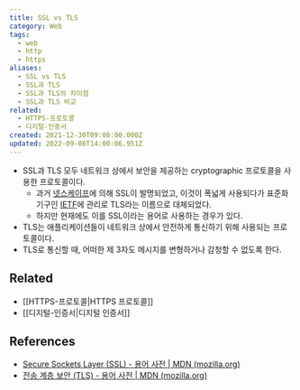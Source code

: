```yaml
---
title: SSL vs TLS
category: Web
tags:
  - web
  - http
  - https
aliases:
  - SSL vs TLS
  - SSL과 TLS
  - SSL과 TLS의 차이점
  - SSL과 TLS 비교
related:
  - HTTPS-프로토콜
  - 디지털-인증서
created: 2021-12-30T09:08:00.000Z
updated: 2022-09-06T14:00:06.951Z
---
```


<Metadata />

- SSL과 TLS 모두 네트워크 상에서 보안을 제공하는 cryptographic 프로토콜을 사용한 프로토콜이다.
  - 과거 [넷스케이프](https://ko.wikipedia.org/wiki/%EB%84%B7%EC%8A%A4%EC%BC%80%EC%9D%B4%ED%94%84)에 의해 SSL이 발명되었고, 이것이 폭넓게 사용되다가 표준화 기구인 [IETF](https://en.wikipedia.org/wiki/Internet_Engineering_Task_Force)에 관리로 TLS라는 이름으로 대체되었다.
  - 하지만 현재에도 이를 SSL이라는 용어로 사용하는 경우가 있다.
- TLS는 애플리케이션들이 네트워크 상에서 안전하게 통신하기 위해 사용되는 프로토콜이다.
- TLS로 통신할 때, 어떠한 제 3자도 메시지를 변형하거나 감청할 수 없도록 한다.

## Related

- [[HTTPS-프로토콜|HTTPS 프로토콜]]
- [[디지털-인증서|디지털 인증서]]

## References

- [Secure Sockets Layer (SSL) - 용어 사전 | MDN (mozilla.org)](https://developer.mozilla.org/ko/docs/Glossary/SSL)
- [전송 계층 보안 (TLS) - 용어 사전 | MDN (mozilla.org)](https://developer.mozilla.org/ko/docs/Glossary/TLS)
